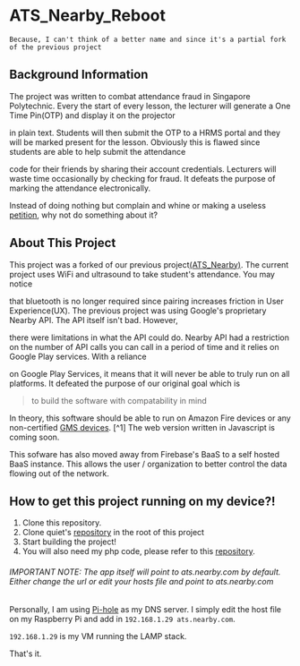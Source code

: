 # ATS_Nearby_Reboot

`Because, I can't think of a better name and since it's a partial fork of the previous project`

## Background Information
 
The project was written to combat attendance fraud in Singapore Polytechnic. Every the start of every lesson, the lecturer will generate a One Time Pin(OTP) and display it on the projector

in plain text. Students will then submit the OTP to a HRMS portal and they will be marked present for the lesson. Obviously this is flawed since students are able to help submit the attendance

code for their friends by sharing their account credentials. Lecturers will waste time occasionally by checking for fraud. It defeats the purpose of marking the attendance electronically. 

Instead of doing nothing but complain and whine or making a useless [petition](https://www.change.org/p/mr-tan-choon-shian-ms-georgina-phua-stopspatssystem), why not do something about it?
 
## About This Project

This project was a forked of our previous project[(ATS_Nearby)](https://github.com/emansih/ATS_Nearby). The current project uses WiFi and ultrasound to take student's attendance. You may notice

that bluetooth is no longer required since pairing increases friction in User Experience(UX). The previous project was using Google's proprietary Nearby API. The API itself isn't bad. However, 

there were limitations in what the API could do. Nearby API had a restriction on the number of API calls you can call in a period of time and it relies on Google Play services. With a reliance 

on Google Play Services, it means that it will never be able to truly run on all platforms. It defeated the purpose of our original goal which is 

> to build the software with compatability in mind

In theory, this software should be able to run on Amazon Fire devices or any non-certified [GMS devices](https://www.android.com/gms/). [^1] The web version written in Javascript is coming soon.

This sofware has also moved away from Firebase's BaaS to a self hosted BaaS instance. This allows the user / organization to better control the data flowing out of the network. 

## How to get this project running on my device?!

1. Clone this repository.
2. Clone quiet's [repository](https://github.com/quiet/org.quietmodem.Quiet) in the root of this project
3. Start building the project!
4. You will also need my php code, please refer to this [repository](https://github.com/emansih/ATS_Backend). 

###### IMPORTANT NOTE: The app itself will point to ats.nearby.com by default. Either change the url or edit your hosts file and point to ats.nearby.com

Personally, I am using [Pi-hole](https://pi-hole.net/) as my DNS server. I simply edit the host file on my Raspberry Pi and add in  `192.168.1.29 ats.nearby.com`. 

`192.168.1.29` is my VM running the LAMP stack. 

That's it. 


